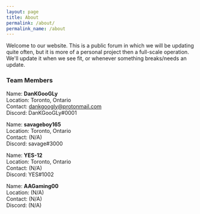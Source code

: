 ```yaml
---
layout: page
title: About
permalink: /about/
permalink_name: /about
---
```

Welcome to our website. This is a public forum in which we will be updating quite often, but it is more of a personal project then a full-scale operation. We'll update it when we see fit, or whenever something breaks/needs an update.

### Team Members
Name: **DanKGooGLy**<br/>
Location: Toronto, Ontario<br/>
Contact: [dankgoogly@protonmail.com](mailto:dankgoogly@protonmail.com)<br/>
Discord: DanKGooGLy#0001

Name: **savageboy165**<br/>
Location: Toronto, Ontario<br/>
Contact: (N/A)<br/>
Discord: savage#3000

Name: **YES-12**<br/>
Location: Toronto, Ontario<br/>
Contact: (N/A)<br/>
Discord: YES#1002

Name: **AAGaming00**<br/>
Location: (N/A)<br/>
Contact: (N/A)<br/>
Discord: (N/A)
